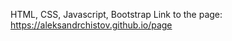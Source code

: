 HTML, CSS, Javascript, Bootstrap
Link to the page: <a href="https://aleksandrchistov.github.io/geekbrains_contest/">https://aleksandrchistov.github.io/page</a>
